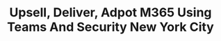 ---
state: NY
region: East
title: Upsell, Deliver, Adpot M365 Using Teams And Security New York City
event_url: https://aka.ms/M365PartnerEvent
start_date: 2020-05-19
end_date: 2020-05-20
cost: Free
topics: [ msteams, security, m365 ]
---